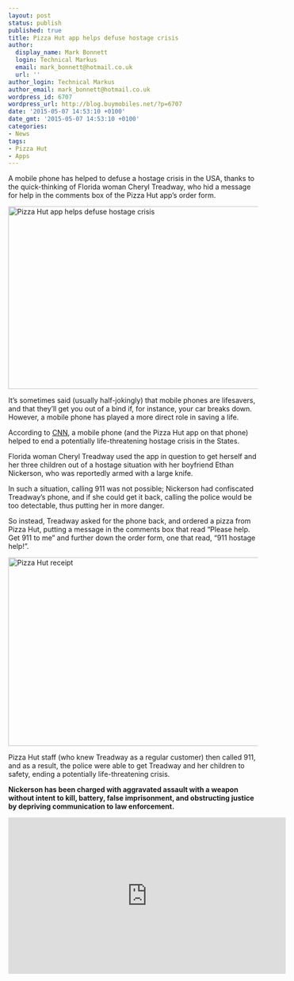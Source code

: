 ```yaml
---
layout: post
status: publish
published: true
title: Pizza Hut app helps defuse hostage crisis
author:
  display_name: Mark Bonnett
  login: Technical Markus
  email: mark_bonnett@hotmail.co.uk
  url: ''
author_login: Technical Markus
author_email: mark_bonnett@hotmail.co.uk
wordpress_id: 6707
wordpress_url: http://blog.buymobiles.net/?p=6707
date: '2015-05-07 14:53:10 +0100'
date_gmt: '2015-05-07 14:53:10 +0100'
categories:
- News
tags:
- Pizza Hut
- Apps
---
```

<p><span class="postStandFirst">A mobile phone has helped to defuse a hostage crisis in the USA, thanks to the quick-thinking of Florida woman Cheryl Treadway, who hid a message for help in the comments box of the Pizza Hut app&rsquo;s order form.</span></p>
<p><img class="aligncenter wp-image-6708 size-full" src="https://a1comms-blog-buymobiles.storage.googleapis.com/2015/05/Pizza-Hut.png" alt="Pizza Hut app helps defuse hostage crisis" width="682" height="368" /></p>
<p>It&rsquo;s sometimes said (usually half-jokingly) that mobile phones are lifesavers, and that they&rsquo;ll get you out of a bind if, for instance, your car breaks down. However, a mobile phone has played a more direct role in saving a life.</p>
<p>According to <a href="http://edition.cnn.com/2015/05/06/us/florida-pizza-order-saves-mom/">CNN</a>, a mobile phone (and the Pizza Hut app on that phone) helped to end a potentially life-threatening hostage crisis in the States.</p>
<p>Florida woman Cheryl Treadway used the app in question to get herself and her three children out of a hostage situation with her boyfriend Ethan Nickerson, who was reportedly armed with a large knife.</p>
<p>In such a situation, calling 911 was not possible; Nickerson had confiscated Treadway&rsquo;s phone, and if she could get it back, calling the police would be too detectable, thus putting her in more danger.</p>
<p>So instead, Treadway asked for the phone back, and ordered a pizza from Pizza Hut, putting a message in the comments box that read &ldquo;Please help. Get 911 to me&rdquo; and further down the order form, one that read, &ldquo;911 hostage help!&rdquo;.</p>
<p><img class="aligncenter wp-image-6709 size-full" src="https://a1comms-blog-buymobiles.storage.googleapis.com/2015/05/Pizza-Hut-receipt.png" alt="Pizza Hut receipt" width="508" height="380" /></p>
<p>Pizza Hut staff (who knew Treadway as a regular customer) then called 911, and as a result, the police were able to get Treadway and her children to safety, ending a potentially life-threatening crisis.</p>
<p><strong>Nickerson has been charged with aggravated assault with a weapon without intent to kill, battery, false imprisonment, and obstructing justice by depriving communication to law enforcement.</strong></p>
<p><iframe src="https://www.youtube.com/embed/OPNqJvCe32s" width="560" height="315" frameborder="0" allowfullscreen="allowfullscreen"></iframe></p>

